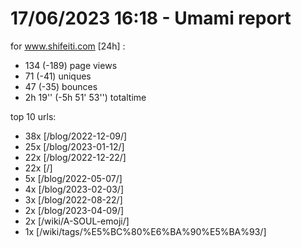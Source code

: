 # 17/06/2023 16:18 - Umami report
for www.shifeiti.com [24h] :

 - 134 (-189) page views
 - 71 (-41) uniques
 - 47 (-35) bounces
 - 2h 19'' (-5h 51' 53'') totaltime


top 10 urls:
 - 38x [/blog/2022-12-09/]
 - 25x [/blog/2023-01-12/]
 - 22x [/blog/2022-12-22/]
 - 22x [/]
 - 5x [/blog/2022-05-07/]
 - 4x [/blog/2023-02-03/]
 - 3x [/blog/2022-08-22/]
 - 2x [/blog/2023-04-09/]
 - 2x [/wiki/A-SOUL-emoji/]
 - 1x [/wiki/tags/%E5%BC%80%E6%BA%90%E5%BA%93/]


